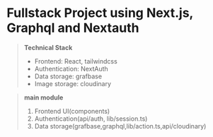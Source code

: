 # Fullstack Project using Next.js, Graphql and Nextauth

> **Technical Stack**
>
> - Frontend: React, tailwindcss
> - Authentication: NextAuth
> - Data storage: grafbase
> - Image storage: cloudinary

> **main module**
>
> 1. Frontend UI(components)
> 2. Authentication(api/auth, lib/session.ts)
> 3. Data storage(grafbase,graphql,lib/action.ts,api/cloudinary)
